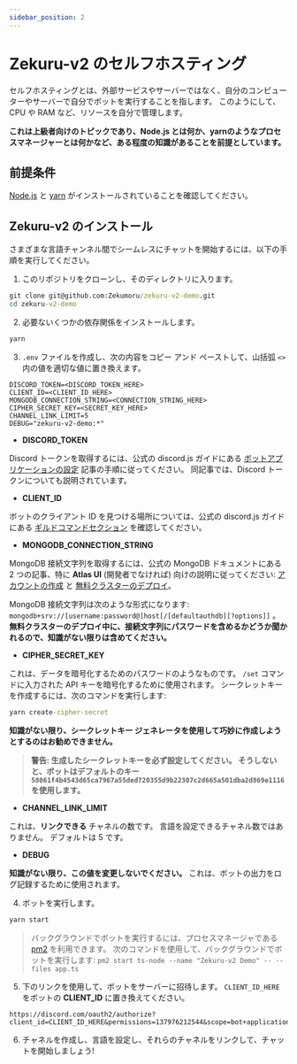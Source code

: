 ```yaml
---
sidebar_position: 2
---
```


# Zekuru-v2 のセルフホスティング

セルフホスティングとは、外部サービスやサーバーではなく、自分のコンピューターやサーバーで自分でボットを実行することを指します。 このようにして、CPU や RAM など、リソースを自分で管理します。

**これは上級者向けのトピックであり、Node.js とは何か、yarnのようなプロセスマネージャーとは何かなど、ある程度の知識があることを前提としています。**

## 前提条件

[Node.js](https://nodejs.org/en/learn/getting-started/how-to-install-nodejs) と [yarn](https://classic.yarnpkg.com/lang/en/docs/install/#windows-stable) がインストールされていることを確認してください。

## Zekuru-v2 のインストール

さまざまな言語チャンネル間でシームレスにチャットを開始するには、以下の手順を実行してください。

1. このリポジトリをクローンし、そのディレクトリに入ります。

```cmd
git clone git@github.com:Zekumoru/zekuru-v2-demo.git
cd zekuru-v2-demo
```

2. 必要ないくつかの依存関係をインストールします。

```cmd
yarn
```

3. `.env` ファイルを作成し、次の内容をコピー アンド ペーストして、山括弧 `<>` 内の値を適切な値に置き換えます。

```env
DISCORD_TOKEN=<DISCORD_TOKEN_HERE>
CLIENT_ID=<CLIENT_ID_HERE>
MONGODB_CONNECTION_STRING=<CONNECTION_STRING_HERE>
CIPHER_SECRET_KEY=<SECRET_KEY_HERE>
CHANNEL_LINK_LIMIT=5
DEBUG="zekuru-v2-demo:*"
```

- **DISCORD_TOKEN**

Discord トークンを取得するには、公式の discord.js ガイドにある [ボットアプリケーションの設定](https://discordjs.guide/preparations/setting-up-a-bot-application.html#creating-your-bot) 記事の手順に従ってください。 同記事では、Discord トークンについても説明されています。

- **CLIENT_ID**

ボットのクライアント ID を見つける場所については、公式の discord.js ガイドにある [ギルドコマンドセクション](https://discordjs.guide/creating-your-bot/command-deployment.html#guild-commands) を確認してください。

- **MONGODB_CONNECTION_STRING**

MongoDB 接続文字列を取得するには、公式の MongoDB ドキュメントにある 2 つの記事、特に **Atlas UI** (開発者でなければ) 向けの説明に従ってください: [アカウントの作成](https://www.mongodb.com/docs/atlas/tutorial/create-atlas-account/) と [無料クラスターのデプロイ](https://www.mongodb.com/docs/atlas/tutorial/deploy-free-tier-cluster/)。

MongoDB 接続文字列は次のような形式になります: `mongodb+srv://[username:password@]host[/[defaultauthdb][?options]]` 。**無料クラスターのデプロイ中に、接続文字列にパスワードを含めるかどうか聞かれるので、知識がない限りは含めてください。**

- **CIPHER_SECRET_KEY**

これは、データを暗号化するためのパスワードのようなものです。 `/set` コマンドに入力された API キーを暗号化するために使用されます。 シークレットキーを作成するには、次のコマンドを実行します:

```cmd
yarn create-cipher-secret
```

**知識がない限り、シークレットキー ジェネレータを使用して巧妙に作成しようとするのはお勧めできません。**

> **警告: 生成したシークレットキーを必ず設定してください。 そうしないと、ボットはデフォルトのキー `58061f4b4543d65ca7967a55ded720355d9b22307c2d665a501dba2d869e1116` を使用します。**

- **CHANNEL_LINK_LIMIT**

これは、**リンクできる** チャネルの数です。 言語を設定できるチャネル数ではありません。 デフォルトは 5 です。

- **DEBUG**

**知識がない限り、この値を変更しないでください。** これは、ボットの出力をログ記録するために使用されます。

4. ボットを実行します。

```cmd
yarn start
```

> バックグラウンドでボットを実行するには、プロセスマネージャである [pm2](https://pm2.keymetrics.io/) を利用できます。 次のコマンドを使用して、バックグラウンドでボットを実行します: `pm2 start ts-node --name "Zekuru-v2 Demo" -- --files app.ts`

5. 下のリンクを使用して、ボットをサーバーに招待します。 `CLIENT_ID_HERE` をボットの **CLIENT_ID** に置き換えてください。

```link
https://discord.com/oauth2/authorize?client_id=CLIENT_ID_HERE&permissions=137976212544&scope=bot+applications.commands
```

6. チャネルを作成し、言語を設定し、それらのチャネルをリンクして、チャットを開始しましょう!
